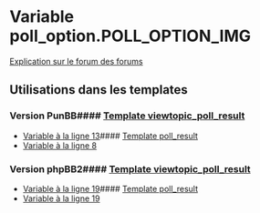 # Variable poll_option.POLL_OPTION_IMG
[Explication sur le forum des forums](http://forum.forumactif.com/t294113-listing-des-variables#poll_option.POLL_OPTION_IMG)
## Utilisations dans les templates
### Version PunBB#### [Template viewtopic_poll_result](punbb/viewtopic_poll_result.md)
* [Variable à la ligne 13](../punbb/viewtopic_poll_result.tpl#L13)#### [Template poll_result](punbb/poll_result.md)
* [Variable à la ligne 8](../punbb/poll_result.tpl#L8)
### Version phpBB2#### [Template viewtopic_poll_result](subsilver/viewtopic_poll_result.md)
* [Variable à la ligne 19](../subsilver/viewtopic_poll_result.tpl#L19)#### [Template poll_result](subsilver/poll_result.md)
* [Variable à la ligne 19](../subsilver/poll_result.tpl#L19)